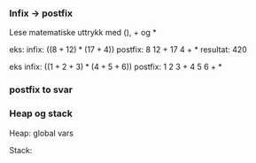 
### Infix -> postfix
Lese matematiske uttrykk med (), + og *

eks:
infix: $((8 + 12) * (17 + 4))$ 
postfix: 8 12 + 17 4 + *
resultat: $420$

eks 
infix: $((1+2+3) * (4+5+6))$
postfix: 1 2 3 + 4 5 6 + *



### postfix to svar




### Heap og stack

Heap: global vars

Stack: 
